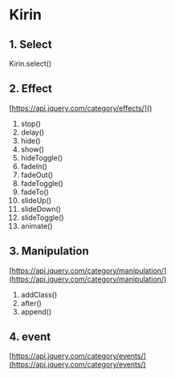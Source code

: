 # Kirin

## 1. Select
Kirin.select()

## 2. Effect
[https://api.jquery.com/category/effects/]()
1. stop()
1. delay()
1. hide()
1. show()
1. hideToggle()
1. fadeIn()
1. fadeOut()
1. fadeToggle()
1. fadeTo()
1. slideUp()
1. slideDown()
1. slideToggle()
1. animate()

## 3. Manipulation
[https://api.jquery.com/category/manipulation/](https://api.jquery.com/category/manipulation/)
1. addClass()
1. after()
1. append()

## 4. event
[https://api.jquery.com/category/events/](https://api.jquery.com/category/events/)